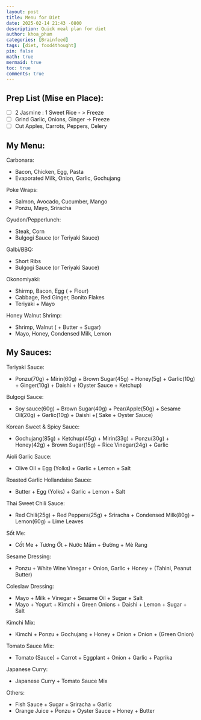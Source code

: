 ```yaml
---
layout: post
title: Menu for Diet
date: 2025-02-14 21:43 -0800
description: Quick meal plan for diet
author: khoa_pham
categories: [Brainfeed]
tags: [diet, food4thought]
pin: false
math: true
mermaid: true
toc: true
comments: true
---
```


## Prep List (Mise en Place):
- [ ] 2 Jasmine : 1 Sweet Rice - > Freeze
- [ ] Grind Garlic, Onions, Ginger -> Freeze
- [ ] Cut Apples, Carrots, Peppers, Celery

## My Menu:
Carbonara:
- Bacon, Chicken, Egg, Pasta
- Evaporated Milk, Onion, Garlic, Gochujang

Poke Wraps:
- Salmon, Avocado, Cucumber, Mango
- Ponzu, Mayo, Sriracha

Gyudon/Pepperlunch:
- Steak, Corn
- Bulgogi Sauce (or Teriyaki Sauce)

Galbi/BBQ:
- Short Ribs
- Bulgogi Sauce (or Teriyaki Sauce)

Okonomiyaki:
- Shirmp, Bacon, Egg ( + Flour)
- Cabbage, Red Ginger, Bonito Flakes
- Teriyaki + Mayo

Honey Walnut Shrimp:
- Shrimp, Walnut ( + Butter + Sugar)
- Mayo, Honey, Condensed Milk, Lemon

## My Sauces:
Teriyaki Sauce: 
- Ponzu(70g) + Mirin(60g) + Brown Sugar(45g) + Honey(5g) + Garlic(10g) + Ginger(10g) + Daishi + (Oyster Sauce + Ketchup)

Bulgogi Sauce: 
- Soy sauce(60g) + Brown Sugar(40g) + Pear/Apple(50g) + Sesame Oil(20g)  + Garlic(10g) + Daishi +( Sake + Oyster Sauce)

Korean Sweet & Spicy Sauce:
- Gochujang(85g) + Ketchup(45g) + Mirin(33g) + Ponzu(30g) + Honey(42g) + Brown Sugar(15g) + Rice Vinegar(24g) + Garlic

Aioli Garlic Sauce:
- Olive Oil + Egg (Yolks) + Garlic + Lemon + Salt

Roasted Garlic Hollandaise Sauce:
- Butter + Egg (Yolks) + Garlic + Lemon + Salt

Thai Sweet Chili Sauce: 
- Red Chili(25g) + Red Peppers(25g) + Sriracha + Condensed Milk(80g) + Lemon(60g) + Lime Leaves

Sốt Me:
- Cốt Me + Tương Ớt + Nước Mắm + Đường + Mè Rang

Sesame Dressing: 
- Ponzu + White Wine Vinegar + Onion, Garlic + Honey + (Tahini, Peanut Butter)

Coleslaw Dressing:
- Mayo + Milk + Vinegar + Sesame Oil + Sugar + Salt
- Mayo + Yogurt + Kimchi + Green Onions + Daishi + Lemon + Sugar + Salt

Kimchi Mix:
- Kimchi + Ponzu + Gochujang + Honey + Onion + Onion + (Green Onion)

Tomato Sauce Mix:
- Tomato (Sauce) + Carrot + Eggplant + Onion + Garlic + Paprika

Japanese Curry:
- Japanese Curry + Tomato Sauce Mix

Others:
- Fish Sauce + Sugar + Sriracha + Garlic
- Orange Juice + Ponzu + Oyster Sauce + Honey + Butter
